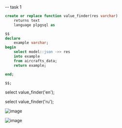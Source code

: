 -- task 1
```sql
create or replace function value_finder(res varchar)
    returns text
    language plpgsql as

$$
declare
    example varchar;
begin
    select model::json ->> res
    into example
    from aircrafts_data;
    return example;

end;

$$;
```
select value_finder('en');



select value_finder('ru');


![image](https://user-images.githubusercontent.com/122611919/225286590-0f0e4d74-caf8-438a-b61d-befdf62722aa.png)



![image](https://user-images.githubusercontent.com/122611919/225286778-e4f398c2-855e-4e85-91e1-c16223e81b62.png)
